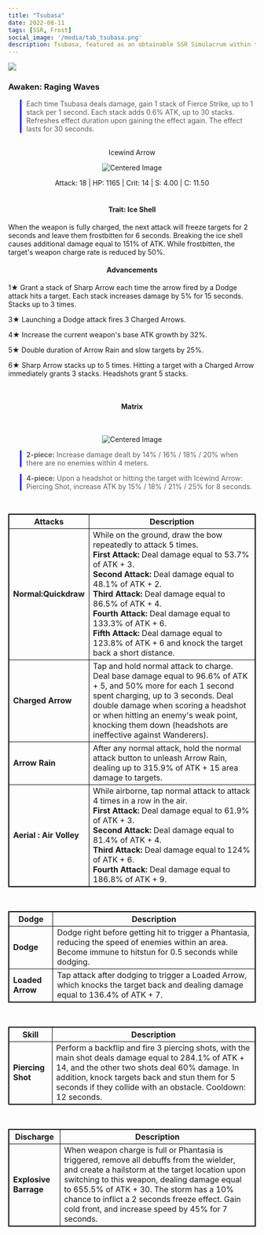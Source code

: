 ```yaml
---
title: "Tsubasa"
date: 2022-08-11
tags: [SSR, Frost]
social_image: '/media/tab_tsubasa.png'
description: Tsubasa, featured as an obtainable SSR Simulacrum within the simulacrum system, associated with the weapon Icewind Arrow.
---
```

![](https://i.postimg.cc/vHKf9rT4/Simulacrum-Tsubasa-Awaken.webp)

### Awaken: Raging Waves
> Each time Tsubasa deals damage, gain 1 stack of Fierce Strike, up to 1 stack per 1 second. Each stack adds 0.6% ATK, up to 30 stacks. Refreshes effect duration upon gaining the effect again. The effect lasts for 30 seconds.

</br>

<center>Icewind Arrow</center>

<p align="center">
<img src="https://i.postimg.cc/j525q9TC/Icon-Weapon-Icewind-Arrow.webp" alt="Centered Image">
</p>

<center>
Attack: 18 | HP: 1165 | Crit: 14 | S: 4.00 | C: 11.50
</center>

</br>

<h4 style="text-align: center;"> Trait: Ice Shell </h4>

When the weapon is fully charged, the next attack will freeze targets for 2 seconds and leave them frostbitten for 6 seconds. Breaking the ice shell causes additional damage equal to 151% of ATK. While frostbitten, the target's weapon charge rate is reduced by 50%.

<h4 style="text-align: center;"> Advancements </h4>


1★ Grant a stack of Sharp Arrow each time the arrow fired by a Dodge attack hits a target. Each stack increases damage by 5% for 15 seconds. Stacks up to 3 times.

3★ Launching a Dodge attack fires 3 Charged Arrows.

4★ Increase the current weapon's base ATK growth by 32%.

5★ Double duration of Arrow Rain and slow targets by 25%.

6★ Sharp Arrow stacks up to 5 times. Hitting a target with a Charged Arrow immediately grants 3 stacks. Headshots grant 5 stacks.


<style>
table {
    border-collapse: collapse;
}
table, th, td {
   border: 1.5px solid black;
}
blockquote {
    border-left: solid blue;
    padding-left: 10px;
}
</style>

</br>

<h4 style="text-align: center;"> Matrix </h4>

</br>


<p align="center">
    <img src="https://i.postimg.cc/B6D7ffSj/Tsubasa-m.png" alt="Centered Image">
</p>

> **2-piece:** Increase damage dealt by 14% / 16% / 18% / 20% when there are no enemies within 4 meters.

> **4-piece:** Upon a headshot or hitting the target with Icewind Arrow: Piercing Shot, increase ATK by 15% / 18% / 21% / 25% for 8 seconds.



</br>


| Attacks | Description |
| --- | --- |
| **Normal:Quickdraw** | While on the ground, draw the bow repeatedly to attack 5 times. </br> **First Attack:** Deal damage equal to 53.7% of ATK + 3. </br> **Second Attack:** Deal damage equal to 48.1% of ATK + 2. </br> **Third Attack:** Deal damage equal to 86.5% of ATK + 4. </br> **Fourth Attack:** Deal damage equal to 133.3% of ATK + 6. </br> **Fifth Attack:** Deal damage equal to 123.8% of ATK + 6 and knock the target back a short distance.
| **Charged Arrow** | Tap and hold normal attack to charge. Deal base damage equal to 96.6% of ATK + 5, and 50% more for each 1 second spent charging, up to 3 seconds. Deal double damage when scoring a headshot or when hitting an enemy's weak point, knocking them down (headshots are ineffective against Wanderers).
| **Arrow Rain** | After any normal attack, hold the normal attack button to unleash Arrow Rain, dealing up to 315.9% of ATK + 15 area damage to targets.
| **Aerial : Air Volley** | While airborne, tap normal attack to attack 4 times in a row in the air. </br> **First Attack:** Deal damage equal to 61.9% of ATK + 3. </br> **Second Attack:** Deal damage equal to 81.4% of ATK + 4. </br> **Third Attack:** Deal damage equal to 124% of ATK + 6. </br> **Fourth Attack:** Deal damage equal to 186.8% of ATK + 9.

</br>

| Dodge | Description |
| --- | --- |
| **Dodge** | Dodge right before getting hit to trigger a Phantasia, reducing the speed of enemies within an area. Become immune to hitstun for 0.5 seconds while dodging.
| **Loaded Arrow** | Tap attack after dodging to trigger a Loaded Arrow, which knocks the target back and dealing damage equal to 136.4% of ATK + 7.

</br>

| Skill| Description |
| --- | --- |
| **Piercing Shot** | Perform a backflip and fire 3 piercing shots, with the main shot deals damage equal to 284.1% of ATK + 14, and the other two shots deal 60% damage. In addition, knock targets back and stun them for 5 seconds if they collide with an obstacle. Cooldown: 12 seconds.

</br>

| Discharge | Description |
| --- | --- |
| **Explosive Barrage** | When weapon charge is full or Phantasia is triggered, remove all debuffs from the wielder, and create a hailstorm at the target location upon switching to this weapon, dealing damage equal to 655.5% of ATK + 30. The storm has a 10% chance to inflict a 2 seconds freeze effect. Gain cold front, and increase speed by 45% for 7 seconds.



